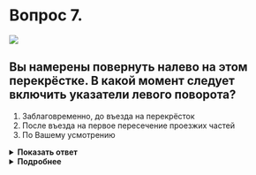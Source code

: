 # Вопрос 7.

![](https://s.drom.ru/i24227/pdd/tickets/2016/1542608474.jpg)

## Вы намерены повернуть налево на этом перекрёстке. В какой момент следует включить указатели левого поворота?

1. Заблаговременно, до въезда на перекрёсток
2. После въезда на первое пересечение проезжих частей
3. По Вашему усмотрению

<details>
<summary><b>Показать ответ</b></summary>
Правильный ответ: 2
</details>
<details>
<summary><b>Подробнее</b></summary>
Правила требуют заблаговременно предупреждать других участников дорожного движения об изменении намерений в движении. Подаваемый Вами сигнал не должен вводить в заблуждение других водителей. В рассматриваемой ситуации следует включить указатель поворота после въезда на первое пересечение проезжих частей.
(Пункты 8.1, 8.2 ПДД)
</details>